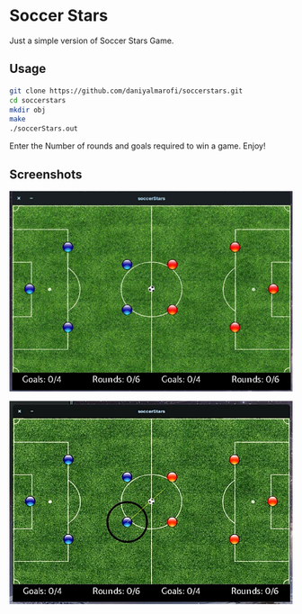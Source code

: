 # Soccer Stars

Just a simple version of Soccer Stars Game.

## Usage

```bash
git clone https://github.com/daniyalmarofi/soccerstars.git
cd soccerstars
mkdir obj
make
./soccerStars.out
```

Enter the Number of rounds and goals required to win a game. Enjoy!

## Screenshots

![screenshot1](./screenshot1.png)

![screenshot1](./screenshot2.png)

